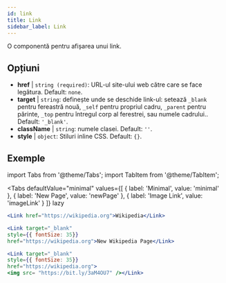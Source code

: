 ```yaml
---
id: link
title: Link
sidebar_label: Link
---
```


O componentă pentru afișarea unui link.

## Opțiuni

* __href__ | `string (required)`: URL-ul site-ului web către care se face legătura. Default: `none`.
* __target__ | `string`: definește unde se deschide link-ul: setează `_blank` pentru fereastră nouă, `_self` pentru propriul cadru, `_parent` pentru părinte, `_top` pentru întregul corp al ferestrei, sau numele cadrului.. Default: `'_blank'`.
* __className__ | `string`: numele clasei. Default: `''`.
* __style__ | `object`: Stiluri inline CSS. Default: `{}`.


## Exemple

import Tabs from '@theme/Tabs';
import TabItem from '@theme/TabItem';

<Tabs
    defaultValue="minimal"
    values={[
        { label: 'Minimal', value: 'minimal' },
        { label: 'New Page', value: 'newPage' },
        { label: 'Image Link', value: 'imageLink' }
    ]}
    lazy
>
<TabItem value="minimal">

```jsx live
<Link href="https://wikipedia.org">Wikipedia</Link>
```

</TabItem>

<TabItem value="newPage">

```jsx live
<Link target="_blank" 
style={{ fontSize: 35}}
href="https://wikipedia.org">New Wikipedia Page</Link>
```
</TabItem>

<TabItem value="imageLink">

```jsx live
<Link target="_blank" 
style={{ fontSize: 35}}
href="https://wikipedia.org">
<img src= "https://bit.ly/3aM4OU7" /></Link>
```

</TabItem>

</Tabs>

